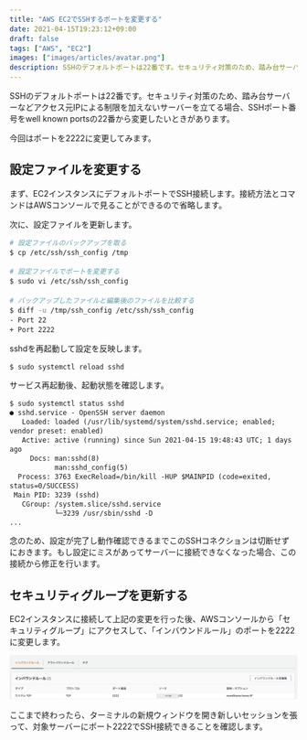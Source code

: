 ```yaml
---
title: "AWS EC2でSSHするポートを変更する"
date: 2021-04-15T19:23:12+09:00
draft: false
tags: ["AWS", "EC2"]
images: ["images/articles/avatar.png"]
description: SSHのデフォルトポートは22番です。セキュリティ対策のため、踏み台サーバーなどアクセス元IPによる制限を加えないサーバーを立てる場合、SSHポート番号をwell known portの22から変更したいときがあります。EC2の場合、セキュリティグループ上の変更も忘れずに行います。
---
```

SSHのデフォルトポートは22番です。セキュリティ対策のため、踏み台サーバーなどアクセス元IPによる制限を加えないサーバーを立てる場合、SSHポート番号をwell known portsの22番から変更したいときがあります。

今回はポートを2222に変更してみます。

## 設定ファイルを変更する
まず、EC2インスタンスにデフォルトポートでSSH接続します。接続方法とコマンドはAWSコンソールで見ることができるので省略します。

次に、設定ファイルを更新します。

```bash
# 設定ファイルのバックアップを取る
$ cp /etc/ssh/ssh_config /tmp

# 設定ファイルでポートを変更する
$ sudo vi /etc/ssh/ssh_config

# バックアップしたファイルと編集後のファイルを比較する
$ diff -u /tmp/ssh_config /etc/ssh/ssh_config
- Port 22
+ Port 2222
```

sshdを再起動して設定を反映します。

```bash
$ sudo systemctl reload sshd
```

サービス再起動後、起動状態を確認します。
```
$ sudo systemctl status sshd
● sshd.service - OpenSSH server daemon
   Loaded: loaded (/usr/lib/systemd/system/sshd.service; enabled; vendor preset: enabled)
   Active: active (running) since Sun 2021-04-15 19:48:43 UTC; 1 days ago
     Docs: man:sshd(8)
           man:sshd_config(5)
  Process: 3763 ExecReload=/bin/kill -HUP $MAINPID (code=exited, status=0/SUCCESS)
 Main PID: 3239 (sshd)
   CGroup: /system.slice/sshd.service
           └─3239 /usr/sbin/sshd -D
...
```

念のため、設定が完了し動作確認できるまでこのSSHコネクションは切断せずにおきます。もし設定にミスがあってサーバーに接続できなくなった場合、この接続から修正を行います。

## セキュリティグループを更新する
EC2インスタンスに接続して上記の変更を行った後、AWSコンソールから「セキュリティグループ」にアクセスして、「インバウンドルール」のポートを2222に変更します。

![ポートを22から2222に変更する](/images/articles/aws_ec2_ssh.png)

ここまで終わったら、ターミナルの新規ウィンドウを開き新しいセッションを張って、対象サーバーにポート2222でSSH接続できることを確認します。

